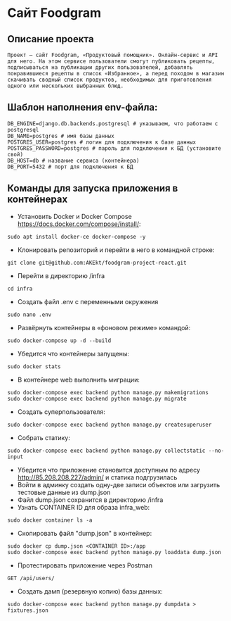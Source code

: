# Сайт Foodgram
## Описание проекта
    Проект — сайт Foodgram, «Продуктовый помощник». Онлайн-сервис и API для него. На этом сервисе пользователи смогут публиковать рецепты, подписываться на публикации других пользователей, добавлять понравившиеся рецепты в список «Избранное», а перед походом в магазин скачивать сводный список продуктов, необходимых для приготовления одного или нескольких выбранных блюд.

## Шаблон наполнения env-файла:
	
	DB_ENGINE=django.db.backends.postgresql # указываем, что работаем с postgresql
	DB_NAME=postgres # имя базы данных
	POSTGRES_USER=postgres # логин для подключения к базе данных
	POSTGRES_PASSWORD=postgres # пароль для подключения к БД (установите свой)
	DB_HOST=db # название сервиса (контейнера)
	DB_PORT=5432 # порт для подключения к БД 
	

## Команды для запуска приложения в контейнерах

- Установить Docker и Docker Compose https://docs.docker.com/compose/install/:
```
sudo apt install docker-ce docker-compose -y
```
- Клонировать репозиторий и перейти в него в командной строке:
```
git clone git@github.com:AKEkt/foodgram-project-react.git
```
- Перейти в директорию /infra
```
cd infra
```
- Создать файл .env с переменными окружения
```
sudo nano .env
```
- Развёрнуть контейнеры в «фоновом режиме» командой:
```
sudo docker-compose up -d --build
```
- Убедится что контейнеры запущены:
```
sudo docker stats 
```
- В контейнере web выполнить миграции:
```
sudo docker-compose exec backend python manage.py makemigrations
sudo docker-compose exec backend python manage.py migrate
```
- Создать суперпользователя:
```
sudo docker-compose exec backend python manage.py createsuperuser
```
- Собрать статику:
```
sudo docker-compose exec backend python manage.py collectstatic --no-input 
```
- Убедится что приложение становится доступным по адресу http://85.208.208.227/admin/ и статика подгрузилась
- Войти в админку создать одну-две записи объектов или загрузить тестовые данные из dump.json
- Файл dump.json сохранится в директорию /infra
- Узнать CONTAINER ID для образа infra_web:
```
sudo docker container ls -a
```
- Скопировать файл "dump.json" в контейнер:
```
sudo docker cp dump.json <CONTAINER ID>:/app
sudo docker-compose exec backend python manage.py loaddata dump.json
```
- Протестировать приложение через Postman
```
GET /api/users/
```
- Создать дамп (резервную копию) базы данных:
```
sudo docker-compose exec backend python manage.py dumpdata > fixtures.json
```

